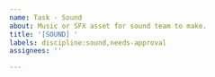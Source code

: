 ```yaml
---
name: Task - Sound
about: Music or SFX asset for sound team to make.
title: '[SOUND] '
labels: discipline:sound,needs-approval
assignees: ''

---
```

